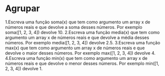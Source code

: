 # Agrupar

1.Escreva uma função soma(x) que tem como argumento um array x de números reais e que devolve a soma desses números. Por exemplo soma([1, 2, 3, 4]) devolve 10.
2.Escreva uma função media(x) que tem como argumento um array x de números reais e que devolve a média desses números. Por exemplo media([1, 2, 3, 4]) devolve 2.5.
3.Escreva uma função max(x) que tem como argumento um array x de números reais e que devolve o maior desses números. Por exemplo max([1, 2, 3, 4]) devolve 4.
4.Escreva uma função min(x) que tem como argumento um array x de números reais e que devolve o menor desses números. Por exemplo min([1, 2, 3, 4]) devolve 1.